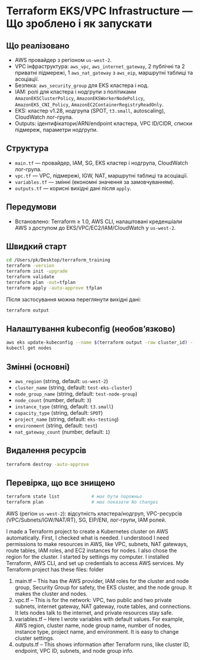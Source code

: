 # Terraform EKS/VPC Infrastructure — Що зроблено і як запускати

## Що реалізовано
- AWS провайдер з регіоном `us-west-2`.
- VPC інфраструктура: `aws_vpc`, `aws_internet_gateway`, 2 публічні та 2 приватні підмережі, 1 `aws_nat_gateway` з `aws_eip`, маршрутні таблиці та асоціації.
- Безпека: `aws_security_group` для EKS кластера і нод.
- IAM: ролі для кластера і нодгрупи з політиками `AmazonEKSClusterPolicy`, `AmazonEKSWorkerNodePolicy`, `AmazonEKS_CNI_Policy`, `AmazonEC2ContainerRegistryReadOnly`.
- EKS: кластер v1.28, нодгрупа (SPOT, `t3.small`, autoscaling), CloudWatch лог-група.
- Outputs: ідентифікатори/ARN/endpoint кластера, VPC ID/CIDR, списки підмереж, параметри нодгрупи.

## Структура
- `main.tf` — провайдер, IAM, SG, EKS кластер і нодгрупа, CloudWatch лог-група.
- `vpc.tf` — VPC, підмережі, IGW, NAT, маршрутні таблиці та асоціації.
- `variables.tf` — змінні (економні значення за замовчуванням).
- `outputs.tf` — корисні вихідні дані після `apply`.

## Передумови
- Встановлено: Terraform ≥ 1.0, AWS CLI, налаштовані креденшіали AWS з доступом до EKS/VPC/EC2/IAM/CloudWatch у `us-west-2`.

## Швидкий старт
```bash
cd /Users/pk/Desktop/terraform_training
terraform -version
terraform init -upgrade
terraform validate
terraform plan -out=tfplan
terraform apply -auto-approve tfplan
```

Після застосування можна переглянути вихідні дані:
```bash
terraform output
```

## Налаштування kubeconfig (необовʼязково)
```bash
aws eks update-kubeconfig --name $(terraform output -raw cluster_id) --region us-west-2
kubectl get nodes
```

## Змінні (основні)
- `aws_region` (string, default: `us-west-2`)
- `cluster_name` (string, default: `test-eks-cluster`)
- `node_group_name` (string, default: `test-node-group`)
- `node_count` (number, default: `3`)
- `instance_type` (string, default: `t3.small`)
- `capacity_type` (string, default: `SPOT`)
- `project_name` (string, default: `eks-testing`)
- `environment` (string, default: `test`)
- `nat_gateway_count` (number, default: `1`)

## Видалення ресурсів
```bash
terraform destroy -auto-approve
```

## Перевірка, що все знищено
```bash
terraform state list            # має бути порожньо
terraform plan                  # має показати No changes
```
AWS (регіон `us-west-2`): відсутність кластера/нодгруп, VPC-ресурсів (VPC/Subnets/IGW/NAT/RT), SG, EIP/ENI, лог-групи, IAM ролей.

I made a Terraform project to create a Kubernetes cluster on AWS automatically. First, I checked what is needed. I understood I need permissions to make resources in AWS, like VPC, subnets, NAT gateways, route tables, IAM roles, and EC2 instances for nodes. I also chose the region for the cluster.
I started by settings my computer. I installed Terraform, AWS CLI, and set up credentials to access AWS services.
My Terraform project has these files:
folder
1. main.tf – This has the AWS provider, IAM roles for the cluster and node group, Security Group for safety, the EKS cluster, and the node group. It makes the cluster and nodes.
2. vpc.tf – This is for the network: VPC, two public and two private subnets, internet gateway, NAT gateway, route tables, and connections. It lets nodes talk to the internet, and private resources stay safe.
3. variables.tf – Here I wrote variables with default values. For example, AWS region, cluster name, node group name, number of nodes, instance type, project name, and environment. It is easy to change cluster settings.
4. outputs.tf – This shows information after Terraform runs, like cluster ID, endpoint, VPC ID, subnets, and node group info.
